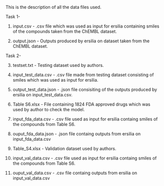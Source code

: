 This is the description of all the data files used.

Task 1-
1. input.csv - .csv file which was used as input for ersilia containing smiles of the compounds taken from the ChEMBL dataset.

2. output.json - Outputs produced by ersilia on dataset taken from the ChEMBL dataset.

Task 2-

3. testset.txt - Testing dataset used by authors.

4. input_test_data.csv - .csv file made from testing dataset consisting of smiles which was used as input for ersilia.

5. output_test_data.json - .json file consisiting of the outputs produced by ersilia on input_test_data.csv.

6. Table S6.xlsx - File containing 1824 FDA approved drugs which was used by author to check the model.

7. input_fda_data.csv - .csv file used as input for ersilia containg smiles of the compounds from Table S6.

8. ouput_fda_data.json - .json file containg outputs from ersilia on input_fda_data.csv
   
9. Table_S4.xlsx - Validation dataset used by authors.

10. input_val_data.csv - .csv file used as input for ersilia containg smiles of the compounds from Table S6.

11. ouput_val_data.csv - .csv file containg outputs from ersilia on input_val_data.csv

